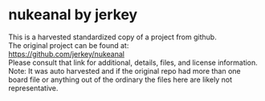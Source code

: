 
# nukeanal by jerkey  
This is a harvested standardized copy of a project from github.  
The original project can be found at:  
https://github.com/jerkey/nukeanal  
Please consult that link for additional, details, files, and license information.  
Note: It was auto harvested and if the original repo had more than one board file or anything out of the ordinary the files here are likely not representative.  
    